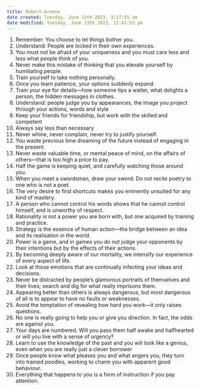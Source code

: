 ```yaml
---
title: Robert-Greene
date created: Tuesday, June 13th 2023, 3:27:55 am
date modified: Tuesday, June 13th 2023, 11:41:53 pm
---
```



1. Remember: You choose to let things bother you.
2. Understand: People are locked in their own experiences.
3. You must not be afraid of your uniqueness and you must care less and less what people think of you.
4. Never make this mistake of thinking that you elevate yourself by humiliating people.
5. Train yourself to take nothing personally.
6. Once you learn patience, your options suddenly expand.
7. Train your eye for details—how someone tips a waiter, what delights a person, the hidden messages in clothes.
8. Understand: people judge you by appearances, the image you project through your actions, words and style
9. Keep your friends for friendship, but work with the skilled and competent
10. Always say less than necessary
11. Never whine, never complain, never try to justify yourself.
12. You waste precious time dreaming of the future instead of engaging in the present.
13. Never waste valuable time, or mental peace of mind, on the affairs of others—that is too high a price to pay.
14. Half the game is keeping quiet, and carefully watching those around you.
15. When you meet a swordsman, draw your sword: Do not recite poetry to one who is not a poet.
16. The very desire to find shortcuts makes you eminently unsuited for any kind of mastery.
17. A person who cannot control his words shows that he cannot control himself, and is unworthy of respect.
18. Rationality is not a power you are born with, but one acquired by training and practice.
19. Strategy is the essence of human action—the bridge between an idea and its realisation in the world.
20. Power is a game, and in games you do not judge your opponents by their intentions but by the effects of their actions.
21. By becoming deeply aware of our mortality, we intensify our experience of every aspect of life.
22. Look at those emotions that are continually infecting your ideas and decisions.
23. Never be distracted by people’s glamorous portraits of themselves and their lives; search and dig for what really imprisons them.
24. Appearing better than others is always dangerous, but most dangerous of all is to appear to have no faults or weaknesses.
25. Avoid the temptation of revealing how hard you work—it only raises questions.
26. No one is really going to help you or give you direction. In fact, the odds are against you.
27. Your days are numbered. Will you pass them half awake and halfhearted or will you live with a sense of urgency?
28. Learn to use the knowledge of the past and you will look like a genius, even when you are really just a clever borrower
29. Once people know what pleases you and what angers you, they turn into trained poodles, working to charm you with apparent good behaviour.
30. Everything that happens to you is a form of instruction if you pay attention.
